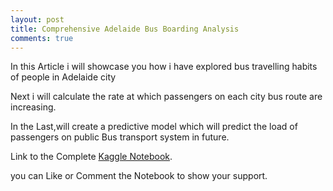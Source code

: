 ```yaml
---
layout: post
title: Comprehensive Adelaide Bus Boarding Analysis
comments: true
---
```


In this Article i will showcase you how i have explored bus travelling habits of people in Adelaide city

Next i will calculate the rate at which passengers on each city bus route are increasing.

In the Last,will create a predictive model which will predict the load of passengers on public Bus transport system in future.


Link to the Complete [Kaggle Notebook](https://www.kaggle.com/rednivrug/comprehensive-bus-boarding-analysis).

you can Like or Comment the Notebook to show your support.
